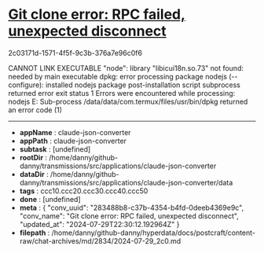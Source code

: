 # [Git clone error: RPC failed, unexpected disconnect](https://claude.ai/chat/283488b8-c37b-4354-b4fd-0deeb4369e9c)

2c03171d-1571-4f5f-9c3b-376a7e96c0f6

CANNOT LINK EXECUTABLE "node": library "libicui18n.so.73" not found: needed by main executable
dpkg: error processing package nodejs (--configure):
 installed nodejs package post-installation script subprocess returned error exit status 1
Errors were encountered while processing:
 nodejs
E: Sub-process /data/data/com.termux/files/usr/bin/dpkg returned an error code (1)

---

* **appName** : claude-json-converter
* **appPath** : claude-json-converter
* **subtask** : [undefined]
* **rootDir** : /home/danny/github-danny/transmissions/src/applications/claude-json-converter
* **dataDir** : /home/danny/github-danny/transmissions/src/applications/claude-json-converter/data
* **tags** : ccc10.ccc20.ccc30.ccc40.ccc50
* **done** : [undefined]
* **meta** : {
  "conv_uuid": "283488b8-c37b-4354-b4fd-0deeb4369e9c",
  "conv_name": "Git clone error: RPC failed, unexpected disconnect",
  "updated_at": "2024-07-29T22:30:12.192964Z"
}
* **filepath** : /home/danny/github-danny/hyperdata/docs/postcraft/content-raw/chat-archives/md/2834/2024-07-29_2c0.md